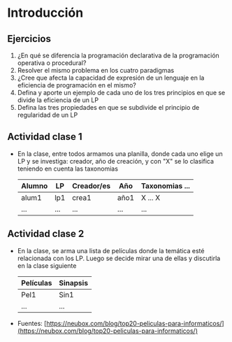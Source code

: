 # Introducción

## Ejercicios

1. ¿En qué se diferencia la programación declarativa de la programación operativa o procedural?
1. Resolver el mismo problema en los cuatro paradigmas
1. ¿Cree que afecta la capacidad de expresión de un lenguaje en la eficiencia de programación en el mismo?
1. Defina y aporte un ejemplo de cada uno de los tres principios en que se divide la eficiencia de un LP
1. Defina las tres propiedades en que se subdivide el principio de regularidad de un LP

## Actividad clase 1

* En la clase, entre todos armamos una planilla, donde cada uno elige un LP y se investiga: creador, año de creación, y con "X" se lo clasifica teniendo en cuenta las taxonomias

  | Alumno | LP | Creador/es | Año | Taxonomias ... |
  | -- | -- | -- | -- | -- |
  | alum1 | lp1 | crea1 | año1 | X ... X |
  | ...   | ... | ...   | ...  | ... |

## Actividad clase 2

* En la clase, se arma una lista de películas donde la temática esté relacionada con los LP. Luego se decide mirar una de ellas y discutirla en la clase siguiente

  | Películas | Sinapsis |
  | -- | -- |
  | Pel1 | Sin1 |
  | ...  | ...  |

* Fuentes: [https://neubox.com/blog/top20-peliculas-para-informaticos/](https://neubox.com/blog/top20-peliculas-para-informaticos/)